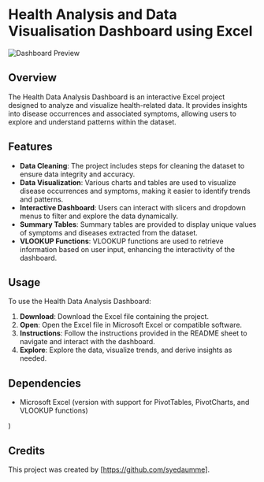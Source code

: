 # Health Analysis and Data Visualisation Dashboard using Excel



![Dashboard Preview](<img width="655" alt="image" src="https://github.com/syedaumme/Health-Analysis-and-Data-Visualisation-using-Excel/assets/75966861/7e374bdf-242c-4306-afa1-26b366a5b270">
)

## Overview
The Health Data Analysis Dashboard is an interactive Excel project designed to analyze and visualize health-related data. It provides insights into disease occurrences and associated symptoms, allowing users to explore and understand patterns within the dataset.

## Features
- **Data Cleaning**: The project includes steps for cleaning the dataset to ensure data integrity and accuracy.
- **Data Visualization**: Various charts and tables are used to visualize disease occurrences and symptoms, making it easier to identify trends and patterns.
- **Interactive Dashboard**: Users can interact with slicers and dropdown menus to filter and explore the data dynamically.
- **Summary Tables**: Summary tables are provided to display unique values of symptoms and diseases extracted from the dataset.
- **VLOOKUP Functions**: VLOOKUP functions are used to retrieve information based on user input, enhancing the interactivity of the dashboard.

## Usage
To use the Health Data Analysis Dashboard:
1. **Download**: Download the Excel file containing the project.
2. **Open**: Open the Excel file in Microsoft Excel or compatible software.
3. **Instructions**: Follow the instructions provided in the README sheet to navigate and interact with the dashboard.
4. **Explore**: Explore the data, visualize trends, and derive insights as needed.

## Dependencies
- Microsoft Excel (version with support for PivotTables, PivotCharts, and VLOOKUP functions)

)

## Credits
This project was created by [https://github.com/syedaumme].

